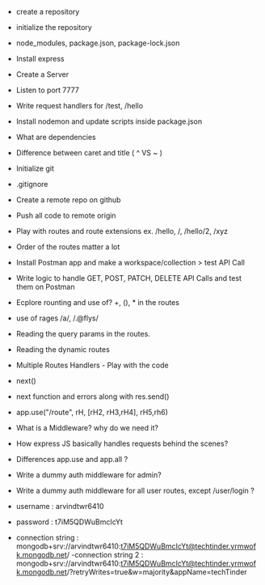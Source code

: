 - create a repository
- initialize the repository
- node_modules, package.json, package-lock.json
- Install express
- Create a Server
- Listen to port 7777
- Write request handlers for /test, /hello
- Install nodemon and update scripts inside package.json
- What are dependencies
- Difference between caret and title ( ^ VS ~ )

- Initialize git
- .gitignore
- Create a remote repo on github
- Push all code to remote origin
- Play with routes and route extensions ex. /hello, /, /hello/2, /xyz
- Order of the routes matter a lot

- Install Postman app and make a workspace/collection > test API Call
- Write logic to handle GET, POST, PATCH, DELETE API Calls and test them on Postman
- Ecplore rounting and use of? +, (), \* in the routes
- use of rages /a/, /.@flys/
- Reading the query params in the routes.
- Reading the dynamic routes
- Multiple Routes Handlers - Play with the code
- next()
- next function and errors along with res.send()
- app.use("/route", rH, [rH2, rH3,rH4], rH5,rh6)
- What is a Middleware? why do we need it?
- How express JS basically handles requests behind the scenes?
- Differences app.use and app.all ?
- Write a dummy auth middleware for admin?
- Write a dummy auth middleware for all user routes, except /user/login ?

- username : arvindtwr6410
- password : t7iM5QDWuBmcIcYt
- connection string : mongodb+srv://arvindtwr6410:t7iM5QDWuBmcIcYt@techtinder.yrmwofk.mongodb.net/
  -connection string 2 : mongodb+srv://arvindtwr6410:t7iM5QDWuBmcIcYt@techtinder.yrmwofk.mongodb.net/?retryWrites=true&w=majority&appName=techTinder
